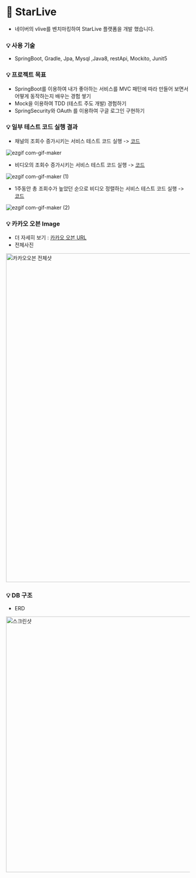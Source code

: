 # :star2: StarLive
- 네이버의 vlive를 벤치마킹하여 StarLive 플랫폼을 개발 했습니다.

### :bulb: 사용 기술
- SpringBoot, Gradle, Jpa, Mysql ,Java8, restApi, Mockito, Junit5

### :bulb: 프로젝트 목표 
- SpringBoot를 이용하여 내가 좋아하는 서비스를 MVC 패턴에 따라 만들어 보면서 어떻게 동작하는지 배우는 경험 쌓기 
- Mock을 이용하여 TDD (테스트 주도 개발) 경험하기
- SpringSecurity와 OAuth 를 이용하여 구글 로그인 구현하기

### :bulb: 일부 테스트 코드 실행 결과

- 채널의 조회수 증가시키는 서비스 테스트 코드 실행 -> [코드](https://github.com/LeeSeoYoung012/StarLive/blob/master/src/test/java/com/example/sycompany/StarLive/Service/ViewCountControlServiceTest.java)

![ezgif com-gif-maker](https://user-images.githubusercontent.com/60209292/110230511-d310b500-7f54-11eb-9d85-42f8396ede07.gif)

- 비디오의 조회수 증가시키는 서비스 테스트 코드 실행 -> [코드](https://github.com/LeeSeoYoung012/StarLive/blob/master/src/test/java/com/example/sycompany/StarLive/Service/ViewCountControlServiceTest.java)

![ezgif com-gif-maker (1)](https://user-images.githubusercontent.com/60209292/110231417-fd657100-7f5a-11eb-8f22-bf11ae5adae8.gif)

- 1주동안 총 조회수가 높았던 순으로 비디오 정렬하는 서비스 테스트 코드 실행 -> [코드](https://github.com/LeeSeoYoung012/StarLive/blob/master/src/main/java/com/example/sycompany/StarLive/Service/ViewSortService.java)

![ezgif com-gif-maker (2)](https://user-images.githubusercontent.com/60209292/110231589-f9861e80-7f5b-11eb-92b1-a07e14c0f66d.gif)


### :bulb: 카카오 오븐 Image 
- 더 자세히 보기 : [카카오 오븐 URL](https://ovenapp.io/view/giiGddb80SL29dAwe6WhgRlt4BebNdpA/0QO6X) 
- 전체사진
<img width="900" alt="카카오오븐 전체샷" src="https://user-images.githubusercontent.com/60209292/110220381-adf65500-7f08-11eb-9ee3-0fea03beccf8.png">

### :bulb: DB 구조
- ERD 
<img width="700" alt="스크린샷" src="https://user-images.githubusercontent.com/60209292/109429279-4e96d180-7a3e-11eb-82d7-cf6a121ea169.png">


